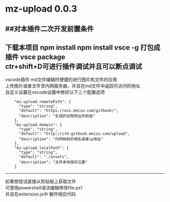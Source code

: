 # mz-upload 0.0.3
##对本插件二次开发前置条件 
-------------------- 
下载本项目 npm install
npm install vsce -g
打包成插件 vsce package  
ctr+shift+D可进行插件调试并且可以断点调试
----------------------
vscode插件 md文件编辑时便捷的进行图片和文件的应用  
上传图片或者文件至内网服务器，并且在md文件中返回可访问的地址  
自定义设置在vscode设置中修好以下三个配置选项  

        "mz-upload.remotePath": {
          "type": "string",
          "default": "https://oss.meizu.com/gitbook/",
          "description": "生成的远程地址的前缀"
        },
        "mz-upload.domain": {
          "type": "string",
          "default": "http://itd-gitbook.meizu.com/upload",
          "description": "内网映射的域名或者ip地址"
        },
        "mz-upload.localPath": {
          "type": "string",
          "default": "./assets",
          "description": "文件本地保存位置"
        } 
-----------------------------------
如果想尝试直接从剪贴板上获取文件  
可使用powershell语法编辑修改file.ps1  
并且在extension.js中 解开相应代码  



